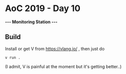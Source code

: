 # AoC 2019 - Day 10

**--- Monitoring Station ---**

## Build
Install or get V from https://vlang.io/ , then just do
```
v run .
```
(I admit, V is painful at the moment but it's getting better..)